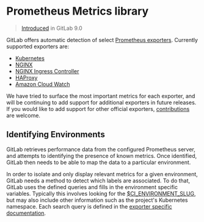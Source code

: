 # Prometheus Metrics library

> [Introduced](https://gitlab.com/gitlab-org/gitlab-ce/merge_requests/8935) in GitLab 9.0

GitLab offers automatic detection of select [Prometheus exporters](https://prometheus.io/docs/instrumenting/exporters/). Currently supported exporters are:
* [Kubernetes](kubernetes.md)
* [NGINX](nginx.md)
* [NGINX Ingress Controller](nginx_ingress.md)
* [HAProxy](haproxy.md)
* [Amazon Cloud Watch](cloudwatch.md)

We have tried to surface the most important metrics for each exporter, and will be continuing to add support for additional exporters in future releases. If you would like to add support for other official exporters, [contributions](#adding-to-the-library) are welcome.

## Identifying Environments

GitLab retrieves performance data from the configured Prometheus server, and attempts to identifying the presence of known metrics. Once identified, GitLab then needs to be able to map the data to a particular environment.

In order to isolate and only display relevant metrics for a given environment, GitLab needs a method to detect which labels are associated. To do that,
GitLab uses the defined queries and fills in the environment specific variables. Typically this involves looking for the [$CI_ENVIRONMENT_SLUG](../../../../ci/variables/README.md#predefined-variables-environment-variables), but may also include other information such as the project's Kubernetes namespace. Each search query is defined in the [exporter specific documentation](#prometheus-metrics-library).
